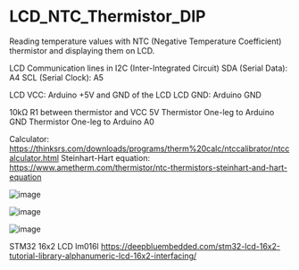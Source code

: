 # LCD_NTC_Thermistor_DIP
Reading temperature values with NTC (Negative Temperature Coefficient) thermistor and displaying them on LCD.

LCD Communication lines in I2C (Inter-Integrated Circuit)
SDA (Serial Data): A4 
SCL (Serial Clock): A5

LCD VCC: Arduino +5V and GND of the LCD 
LCD GND: Arduino GND

10kΩ R1 between thermistor and VCC 5V
Thermistor One-leg to Arduino GND
Thermistor One-leg to Arduino A0

Calculator:
https://thinksrs.com/downloads/programs/therm%20calc/ntccalibrator/ntccalculator.html
Steinhart-Hart equation:
https://www.ametherm.com/thermistor/ntc-thermistors-steinhart-and-hart-equation


![image](https://github.com/saidijongo/LCD_NTC_Thermistor_DIP/assets/31678025/c8d6bd64-d444-4b0c-8b4b-01770fd0549e)


![image](https://github.com/saidijongo/LCD_NTC_Thermistor_DIP/assets/31678025/d67c196c-5d48-4d1c-b64d-c8e6904af965)

![image](https://github.com/saidijongo/LCD_NTC_Thermistor_DIP/assets/31678025/fda1ea7c-6ae0-481d-9748-03b63f463947)


STM32 16x2 LCD lm016l
https://deepbluembedded.com/stm32-lcd-16x2-tutorial-library-alphanumeric-lcd-16x2-interfacing/



